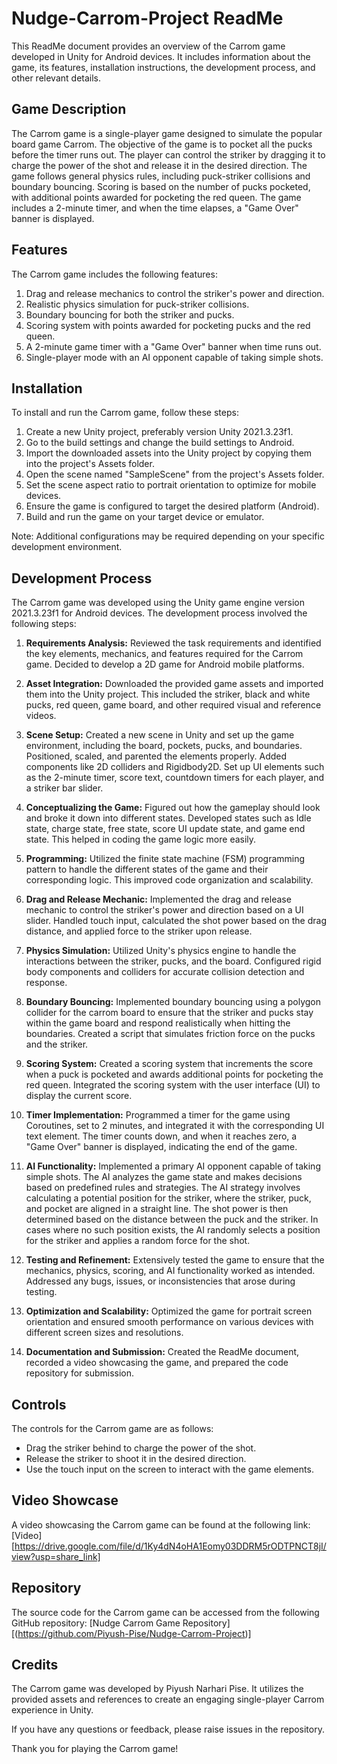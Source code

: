 # Nudge-Carrom-Project ReadMe

This ReadMe document provides an overview of the Carrom game developed in Unity for Android devices. It includes information about the game, its features, installation instructions, the development process, and other relevant details.

## Game Description

The Carrom game is a single-player game designed to simulate the popular board game Carrom. The objective of the game is to pocket all the pucks before the timer runs out. The player can control the striker by dragging it to charge the power of the shot and release it in the desired direction. The game follows general physics rules, including puck-striker collisions and boundary bouncing. Scoring is based on the number of pucks pocketed, with additional points awarded for pocketing the red queen. The game includes a 2-minute timer, and when the time elapses, a "Game Over" banner is displayed.

## Features

The Carrom game includes the following features:

1. Drag and release mechanics to control the striker's power and direction.
2. Realistic physics simulation for puck-striker collisions.
3. Boundary bouncing for both the striker and pucks.
4. Scoring system with points awarded for pocketing pucks and the red queen.
5. A 2-minute game timer with a "Game Over" banner when time runs out.
6. Single-player mode with an AI opponent capable of taking simple shots.

## Installation

To install and run the Carrom game, follow these steps:

1. Create a new Unity project, preferably version Unity 2021.3.23f1.
2. Go to the build settings and change the build settings to Android.
4. Import the downloaded assets into the Unity project by copying them into the project's Assets folder.
5. Open the scene named "SampleScene" from the project's Assets folder.
6. Set the scene aspect ratio to portrait orientation to optimize for mobile devices.
7. Ensure the game is configured to target the desired platform (Android).
8. Build and run the game on your target device or emulator.

Note: Additional configurations may be required depending on your specific development environment.

## Development Process

The Carrom game was developed using the Unity game engine version 2021.3.23f1 for Android devices. The development process involved the following steps:

1. **Requirements Analysis:** Reviewed the task requirements and identified the key elements, mechanics, and features required for the Carrom game. Decided to develop a 2D game for Android mobile platforms.

2. **Asset Integration:** Downloaded the provided game assets and imported them into the Unity project. This included the striker, black and white pucks, red queen, game board, and other required visual and reference videos.

3. **Scene Setup:** Created a new scene in Unity and set up the game environment, including the board, pockets, pucks, and boundaries. Positioned, scaled, and parented the elements properly. Added components like 2D colliders and Rigidbody2D. Set up UI elements such as the 2-minute timer, score text, countdown timers for each player, and a striker bar slider.

4. **Conceptualizing the Game:** Figured out how the gameplay should look and broke it down into different states. Developed states such as Idle state, charge state, free state, score UI update state, and game end state. This helped in coding the game logic more easily.

5. **Programming:** Utilized the finite state machine (FSM) programming pattern to handle the different states of the game and their corresponding logic. This improved code organization and scalability.

6. **Drag and Release Mechanic:** Implemented the drag and release mechanic to control the striker's power and direction based on a UI slider. Handled touch input, calculated the shot power based on the drag distance, and applied force to the striker upon release.

7. **Physics Simulation:** Utilized Unity's physics engine to handle the interactions between the striker, pucks, and the board. Configured rigid body components and colliders for accurate collision detection and response.

8. **Boundary Bouncing:** Implemented boundary bouncing using a polygon collider for the carrom board to ensure that the striker and pucks stay within the game board and respond realistically when hitting the boundaries. Created a script that simulates friction force on the pucks and the striker.

9. **Scoring System:** Created a scoring system that increments the score when a puck is pocketed and awards additional points for pocketing the red queen. Integrated the scoring system with the user interface (UI) to display the current score.

10. **Timer Implementation:** Programmed a timer for the game using Coroutines, set to 2 minutes, and integrated it with the corresponding UI text element. The timer counts down, and when it reaches zero, a "Game Over" banner is displayed, indicating the end of the game.

11. **AI Functionality:** Implemented a primary AI opponent capable of taking simple shots. The AI analyzes the game state and makes decisions based on predefined rules and strategies. The AI strategy involves calculating a potential position for the striker, where the striker, puck, and pocket are aligned in a straight line. The shot power is then determined based on the distance between the puck and the striker. In cases where no such position exists, the AI randomly selects a position for the striker and applies a random force for the shot.

12. **Testing and Refinement:** Extensively tested the game to ensure that the mechanics, physics, scoring, and AI functionality worked as intended. Addressed any bugs, issues, or inconsistencies that arose during testing.

13. **Optimization and Scalability:** Optimized the game for portrait screen orientation and ensured smooth performance on various devices with different screen sizes and resolutions.

14. **Documentation and Submission:** Created the ReadMe document, recorded a video showcasing the game, and prepared the code repository for submission.

## Controls

The controls for the Carrom game are as follows:

- Drag the striker behind to charge the power of the shot.
- Release the striker to shoot it in the desired direction.
- Use the touch input on the screen to interact with the game elements.

## Video Showcase

A video showcasing the Carrom game can be found at the following link: [Video][https://drive.google.com/file/d/1Ky4dN4oHA1Eomy03DDRM5rODTPNCT8jI/view?usp=share_link]

## Repository

The source code for the Carrom game can be accessed from the following GitHub repository: [Nudge Carrom Game Repository][(https://github.com/Piyush-Pise/Nudge-Carrom-Project)]

## Credits

The Carrom game was developed by Piyush Narhari Pise. It utilizes the provided assets and references to create an engaging single-player Carrom experience in Unity.

If you have any questions or feedback, please raise issues in the repository.

Thank you for playing the Carrom game!
